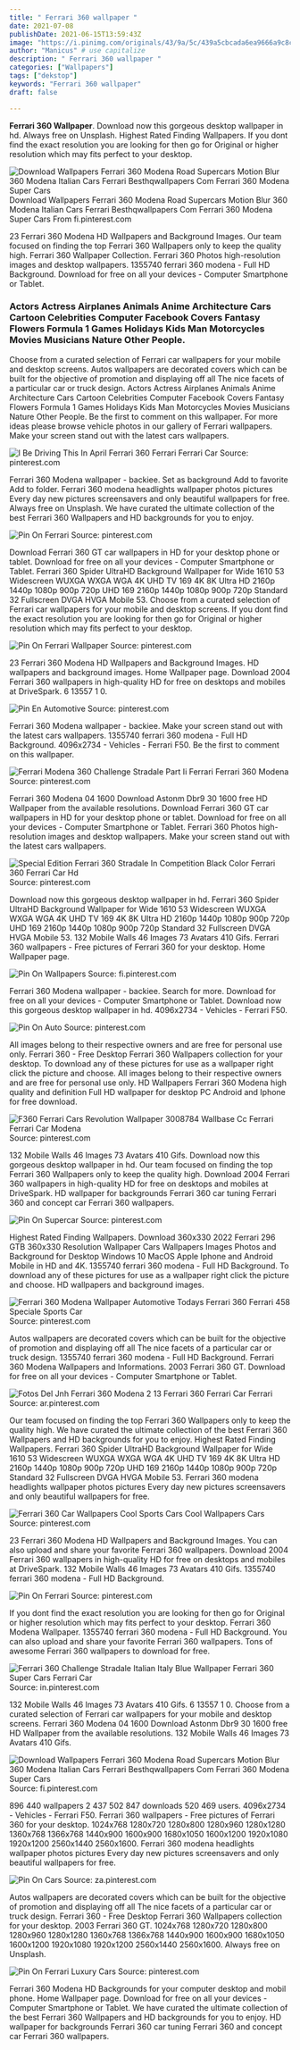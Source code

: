 ```yaml
---
title: " Ferrari 360 wallpaper "
date: 2021-07-08
publishDate: 2021-06-15T13:59:43Z
image: "https://i.pinimg.com/originals/43/9a/5c/439a5cbcada6ea9666a9c8c32bd1963f.jpg"
author: "Manicus" # use capitalize
description: " Ferrari 360 wallpaper "
categories: ["Wallpapers"]
tags: ["dekstop"]
keywords: "Ferrari 360 wallpaper"
draft: false

---
```



**Ferrari 360 Wallpaper**. Download now this gorgeous desktop wallpaper in hd. Always free on Unsplash. Highest Rated Finding Wallpapers. If you dont find the exact resolution you are looking for then go for Original or higher resolution which may fits perfect to your desktop.

![Download Wallpapers Ferrari 360 Modena Road Supercars Motion Blur 360 Modena Italian Cars Ferrari Besthqwallpapers Com Ferrari 360 Modena Super Cars](https://i.pinimg.com/originals/25/ac/da/25acda3f51ff0a1bb87926b04e20fd01.png "Download Wallpapers Ferrari 360 Modena Road Supercars Motion Blur 360 Modena Italian Cars Ferrari Besthqwallpapers Com Ferrari 360 Modena Super Cars")
Download Wallpapers Ferrari 360 Modena Road Supercars Motion Blur 360 Modena Italian Cars Ferrari Besthqwallpapers Com Ferrari 360 Modena Super Cars From fi.pinterest.com


23 Ferrari 360 Modena HD Wallpapers and Background Images. Our team focused on finding the top Ferrari 360 Wallpapers only to keep the quality high. Ferrari 360 Wallpaper Collection. Ferrari 360 Photos high-resolution images and desktop wallpapers. 1355740 ferrari 360 modena - Full HD Background. Download for free on all your devices - Computer Smartphone or Tablet.

### Actors Actress Airplanes Animals Anime Architecture Cars Cartoon Celebrities Computer Facebook Covers Fantasy Flowers Formula 1 Games Holidays Kids Man Motorcycles Movies Musicians Nature Other People.

Choose from a curated selection of Ferrari car wallpapers for your mobile and desktop screens. Autos wallpapers are decorated covers which can be built for the objective of promotion and displaying off all The nice facets of a particular car or truck design. Actors Actress Airplanes Animals Anime Architecture Cars Cartoon Celebrities Computer Facebook Covers Fantasy Flowers Formula 1 Games Holidays Kids Man Motorcycles Movies Musicians Nature Other People. Be the first to comment on this wallpaper. For more ideas please browse vehicle photos in our gallery of Ferrari wallpapers. Make your screen stand out with the latest cars wallpapers.


![I Be Driving This In April Ferrari 360 Ferrari Ferrari Car](https://i.pinimg.com/originals/a9/62/f3/a962f31a8dcae5c700c5b515d6d955c4.jpg "I Be Driving This In April Ferrari 360 Ferrari Ferrari Car")
Source: pinterest.com

Ferrari 360 Modena wallpaper - backiee. Set as background Add to favorite Add to folder. Ferrari 360 modena headlights wallpaper photos pictures Every day new pictures screensavers and only beautiful wallpapers for free. Always free on Unsplash. We have curated the ultimate collection of the best Ferrari 360 Wallpapers and HD backgrounds for you to enjoy.

![Pin On Ferrari](https://i.pinimg.com/originals/5a/e0/30/5ae03040001e0dc34a49e9a64ed25650.jpg "Pin On Ferrari")
Source: pinterest.com

Download Ferrari 360 GT car wallpapers in HD for your desktop phone or tablet. Download for free on all your devices - Computer Smartphone or Tablet. Ferrari 360 Spider UltraHD Background Wallpaper for Wide 1610 53 Widescreen WUXGA WXGA WGA 4K UHD TV 169 4K 8K Ultra HD 2160p 1440p 1080p 900p 720p UHD 169 2160p 1440p 1080p 900p 720p Standard 32 Fullscreen DVGA HVGA Mobile 53. Choose from a curated selection of Ferrari car wallpapers for your mobile and desktop screens. If you dont find the exact resolution you are looking for then go for Original or higher resolution which may fits perfect to your desktop.

![Pin On Ferrari Wallpaper](https://i.pinimg.com/originals/c7/fc/fc/c7fcfcc1ea6e04eb894bc8b842ef7d40.jpg "Pin On Ferrari Wallpaper")
Source: pinterest.com

23 Ferrari 360 Modena HD Wallpapers and Background Images. HD wallpapers and background images. Home Wallpaper page. Download 2004 Ferrari 360 wallpapers in high-quality HD for free on desktops and mobiles at DriveSpark. 6 13557 1 0.

![Pin En Automotive](https://i.pinimg.com/originals/60/6e/78/606e78b3f8e363618e5e429a5c5d0093.jpg "Pin En Automotive")
Source: pinterest.com

Ferrari 360 Modena wallpaper - backiee. Make your screen stand out with the latest cars wallpapers. 1355740 ferrari 360 modena - Full HD Background. 4096x2734 - Vehicles - Ferrari F50. Be the first to comment on this wallpaper.

![Ferrari Modena 360 Challenge Stradale Part Ii Ferrari Ferrari 360 Modena](https://i.pinimg.com/564x/4c/ec/57/4cec57c234effdb6596ac9e2cc737f5b.jpg "Ferrari Modena 360 Challenge Stradale Part Ii Ferrari Ferrari 360 Modena")
Source: pinterest.com

Ferrari 360 Modena 04 1600 Download Astonm Dbr9 30 1600 free HD Wallpaper from the available resolutions. Download Ferrari 360 GT car wallpapers in HD for your desktop phone or tablet. Download for free on all your devices - Computer Smartphone or Tablet. Ferrari 360 Photos high-resolution images and desktop wallpapers. Make your screen stand out with the latest cars wallpapers.

![Special Edition Ferrari 360 Stradale In Competition Black Color Ferrari 360 Ferrari Car Hd](https://i.pinimg.com/originals/97/f9/64/97f964d278f63e874ccea5f522a9255e.jpg "Special Edition Ferrari 360 Stradale In Competition Black Color Ferrari 360 Ferrari Car Hd")
Source: pinterest.com

Download now this gorgeous desktop wallpaper in hd. Ferrari 360 Spider UltraHD Background Wallpaper for Wide 1610 53 Widescreen WUXGA WXGA WGA 4K UHD TV 169 4K 8K Ultra HD 2160p 1440p 1080p 900p 720p UHD 169 2160p 1440p 1080p 900p 720p Standard 32 Fullscreen DVGA HVGA Mobile 53. 132 Mobile Walls 46 Images 73 Avatars 410 Gifs. Ferrari 360 wallpapers - Free pictures of Ferrari 360 for your desktop. Home Wallpaper page.

![Pin On Wallpapers](https://i.pinimg.com/originals/b9/76/c3/b976c3009de1ed908569e1c3ca978207.jpg "Pin On Wallpapers")
Source: fi.pinterest.com

Ferrari 360 Modena wallpaper - backiee. Search for more. Download for free on all your devices - Computer Smartphone or Tablet. Download now this gorgeous desktop wallpaper in hd. 4096x2734 - Vehicles - Ferrari F50.

![Pin On Auto](https://i.pinimg.com/originals/4d/7b/77/4d7b77ed3e7a537d9769f84b6b1ac058.jpg "Pin On Auto")
Source: pinterest.com

All images belong to their respective owners and are free for personal use only. Ferrari 360 - Free Desktop Ferrari 360 Wallpapers collection for your desktop. To download any of these pictures for use as a wallpaper right click the picture and choose. All images belong to their respective owners and are free for personal use only. HD Wallpapers Ferrari 360 Modena high quality and definition Full HD wallpaper for desktop PC Android and Iphone for free download.

![F360 Ferrari Cars Revolution Wallpaper 3008784 Wallbase Cc Ferrari Ferrari Car Modena](https://i.pinimg.com/originals/32/86/95/328695bfb2ae5a27e6c7ca3e468e2e37.jpg "F360 Ferrari Cars Revolution Wallpaper 3008784 Wallbase Cc Ferrari Ferrari Car Modena")
Source: pinterest.com

132 Mobile Walls 46 Images 73 Avatars 410 Gifs. Download now this gorgeous desktop wallpaper in hd. Our team focused on finding the top Ferrari 360 Wallpapers only to keep the quality high. Download 2004 Ferrari 360 wallpapers in high-quality HD for free on desktops and mobiles at DriveSpark. HD wallpaper for backgrounds Ferrari 360 car tuning Ferrari 360 and concept car Ferrari 360 wallpapers.

![Pin On Supercar](https://i.pinimg.com/originals/9e/62/26/9e622613d4e7e299b8fcd4b78bd2f51f.jpg "Pin On Supercar")
Source: pinterest.com

Highest Rated Finding Wallpapers. Download 360x330 2022 Ferrari 296 GTB 360x330 Resolution Wallpaper Cars Wallpapers Images Photos and Background for Desktop Windows 10 MacOS Apple Iphone and Android Mobile in HD and 4K. 1355740 ferrari 360 modena - Full HD Background. To download any of these pictures for use as a wallpaper right click the picture and choose. HD wallpapers and background images.

![Ferrari 360 Modena Wallpaper Automotive Todays Ferrari 360 Ferrari 458 Speciale Sports Car](https://i.pinimg.com/originals/c0/5d/c3/c05dc375399b7b54d1b259feae579bfc.jpg "Ferrari 360 Modena Wallpaper Automotive Todays Ferrari 360 Ferrari 458 Speciale Sports Car")
Source: pinterest.com

Autos wallpapers are decorated covers which can be built for the objective of promotion and displaying off all The nice facets of a particular car or truck design. 1355740 ferrari 360 modena - Full HD Background. Ferrari 360 Modena Wallpapers and Informations. 2003 Ferrari 360 GT. Download for free on all your devices - Computer Smartphone or Tablet.

![Fotos Del Jnh Ferrari 360 Modena 2 13 Ferrari 360 Ferrari Car Ferrari](https://i.pinimg.com/originals/12/6d/21/126d21a654275dc1baa61884c6b52913.jpg "Fotos Del Jnh Ferrari 360 Modena 2 13 Ferrari 360 Ferrari Car Ferrari")
Source: ar.pinterest.com

Our team focused on finding the top Ferrari 360 Wallpapers only to keep the quality high. We have curated the ultimate collection of the best Ferrari 360 Wallpapers and HD backgrounds for you to enjoy. Highest Rated Finding Wallpapers. Ferrari 360 Spider UltraHD Background Wallpaper for Wide 1610 53 Widescreen WUXGA WXGA WGA 4K UHD TV 169 4K 8K Ultra HD 2160p 1440p 1080p 900p 720p UHD 169 2160p 1440p 1080p 900p 720p Standard 32 Fullscreen DVGA HVGA Mobile 53. Ferrari 360 modena headlights wallpaper photos pictures Every day new pictures screensavers and only beautiful wallpapers for free.

![Ferrari 360 Car Wallpapers Cool Sports Cars Cool Wallpapers Cars](https://i.pinimg.com/originals/78/7d/0b/787d0b6601758ff072bb083a81c087aa.jpg "Ferrari 360 Car Wallpapers Cool Sports Cars Cool Wallpapers Cars")
Source: pinterest.com

23 Ferrari 360 Modena HD Wallpapers and Background Images. You can also upload and share your favorite Ferrari 360 wallpapers. Download 2004 Ferrari 360 wallpapers in high-quality HD for free on desktops and mobiles at DriveSpark. 132 Mobile Walls 46 Images 73 Avatars 410 Gifs. 1355740 ferrari 360 modena - Full HD Background.

![Pin On Ferrari](https://i.pinimg.com/originals/db/c5/49/dbc549693adbd3082c49563811620bff.jpg "Pin On Ferrari")
Source: pinterest.com

If you dont find the exact resolution you are looking for then go for Original or higher resolution which may fits perfect to your desktop. Ferrari 360 Modena Wallpaper. 1355740 ferrari 360 modena - Full HD Background. You can also upload and share your favorite Ferrari 360 wallpapers. Tons of awesome Ferrari 360 wallpapers to download for free.

![Ferrari 360 Challenge Stradale Italian Italy Blue Wallpaper Ferrari 360 Super Cars Ferrari Car](https://i.pinimg.com/originals/b4/2a/63/b42a63b0d3f67eab17ad7f565dad2e99.jpg "Ferrari 360 Challenge Stradale Italian Italy Blue Wallpaper Ferrari 360 Super Cars Ferrari Car")
Source: in.pinterest.com

132 Mobile Walls 46 Images 73 Avatars 410 Gifs. 6 13557 1 0. Choose from a curated selection of Ferrari car wallpapers for your mobile and desktop screens. Ferrari 360 Modena 04 1600 Download Astonm Dbr9 30 1600 free HD Wallpaper from the available resolutions. 132 Mobile Walls 46 Images 73 Avatars 410 Gifs.

![Download Wallpapers Ferrari 360 Modena Road Supercars Motion Blur 360 Modena Italian Cars Ferrari Besthqwallpapers Com Ferrari 360 Modena Super Cars](https://i.pinimg.com/originals/25/ac/da/25acda3f51ff0a1bb87926b04e20fd01.png "Download Wallpapers Ferrari 360 Modena Road Supercars Motion Blur 360 Modena Italian Cars Ferrari Besthqwallpapers Com Ferrari 360 Modena Super Cars")
Source: fi.pinterest.com

896 440 wallpapers 2 437 502 847 downloads 520 469 users. 4096x2734 - Vehicles - Ferrari F50. Ferrari 360 wallpapers - Free pictures of Ferrari 360 for your desktop. 1024x768 1280x720 1280x800 1280x960 1280x1280 1360x768 1366x768 1440x900 1600x900 1680x1050 1600x1200 1920x1080 1920x1200 2560x1440 2560x1600. Ferrari 360 modena headlights wallpaper photos pictures Every day new pictures screensavers and only beautiful wallpapers for free.

![Pin On Cars](https://i.pinimg.com/originals/98/58/b1/9858b101108e7aa9f74788286e96b18f.jpg "Pin On Cars")
Source: za.pinterest.com

Autos wallpapers are decorated covers which can be built for the objective of promotion and displaying off all The nice facets of a particular car or truck design. Ferrari 360 - Free Desktop Ferrari 360 Wallpapers collection for your desktop. 2003 Ferrari 360 GT. 1024x768 1280x720 1280x800 1280x960 1280x1280 1360x768 1366x768 1440x900 1600x900 1680x1050 1600x1200 1920x1080 1920x1200 2560x1440 2560x1600. Always free on Unsplash.

![Pin On Ferrari Luxury Cars](https://i.pinimg.com/originals/43/9a/5c/439a5cbcada6ea9666a9c8c32bd1963f.jpg "Pin On Ferrari Luxury Cars")
Source: pinterest.com

Ferrari 360 Modena HD Backgrounds for your computer desktop and mobil phone. Home Wallpaper page. Download for free on all your devices - Computer Smartphone or Tablet. We have curated the ultimate collection of the best Ferrari 360 Wallpapers and HD backgrounds for you to enjoy. HD wallpaper for backgrounds Ferrari 360 car tuning Ferrari 360 and concept car Ferrari 360 wallpapers.

